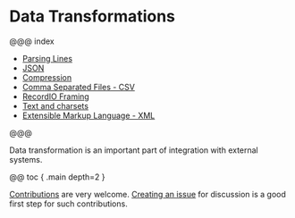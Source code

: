 # Data Transformations


@@@ index

* [Parsing Lines](parsing-lines.md)
* [JSON](json.md)
* [Compression](compression.md)
* [Comma Separated Files - CSV](csv.md)
* [RecordIO Framing](simple-codecs.md)
* [Text and charsets](text.md)
* [Extensible Markup Language - XML](xml.md)

@@@

Data transformation is an important part of integration with external systems.

@@ toc { .main depth=2 }

[Contributions](https://github.com/akka/alpakka/blob/main/CONTRIBUTING.md) are very welcome.
[Creating an issue](https://github.com/akka/alpakka/issues) for discussion is a good first step for such contributions.


